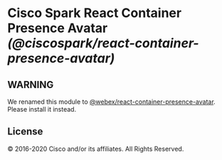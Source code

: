 # Cisco Spark React Container Presence Avatar _(@ciscospark/react-container-presence-avatar)_

## WARNING

We renamed this module to [@webex/react-container-presence-avatar](https://www.npmjs.com/package/@webex/react-container-presence-avatar). Please install it instead.

## License

© 2016-2020 Cisco and/or its affiliates. All Rights Reserved.
